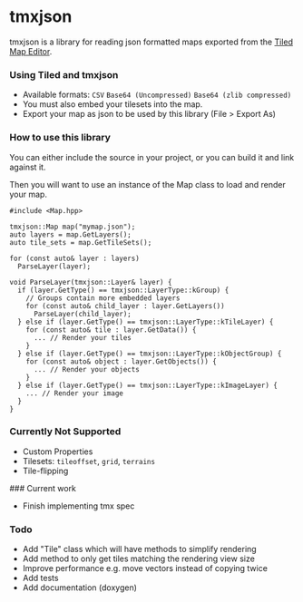 # tmxjson

tmxjson is a library for reading json formatted maps exported from the [Tiled Map Editor](http://www.mapeditor.org/).

### Using Tiled and tmxjson
- Available formats: `CSV` `Base64 (Uncompressed)` `Base64 (zlib compressed)`
- You must also embed your tilesets into the map.
- Export your map as json to be used by this library (File > Export As)

### How to use this library
You can either include the source in your project, or you can build it and link against it.

Then you will want to use an instance of the Map class to load and render your map.

```
#include <Map.hpp>

tmxjson::Map map("mymap.json");
auto layers = map.GetLayers();
auto tile_sets = map.GetTileSets();

for (const auto& layer : layers)
  ParseLayer(layer);

void ParseLayer(tmxjson::Layer& layer) {
  if (layer.GetType() == tmxjson::LayerType::kGroup) {
    // Groups contain more embedded layers
    for (const auto& child_layer : layer.GetLayers())
      ParseLayer(child_layer);
  } else if (layer.GetType() == tmxjson::LayerType::kTileLayer) {
    for (const auto& tile : layer.GetData()) {
      ... // Render your tiles
    }
  } else if (layer.GetType() == tmxjson::LayerType::kObjectGroup) {
    for (const auto& object : layer.GetObjects()) {
      ... // Render your objects
    }
  } else if (layer.GetType() == tmxjson::LayerType::kImageLayer) {
    ... // Render your image
  }
}
```

### Currently Not Supported
- Custom Properties
- Tilesets: `tileoffset`, `grid`, `terrains`
- Tile-flipping

### Current work
- Finish implementing tmx spec

### Todo
- Add "Tile" class which will have methods to simplify rendering
- Add method to only get tiles matching the rendering view size
- Improve performance e.g. move vectors instead of copying twice
- Add tests
- Add documentation (doxygen)
